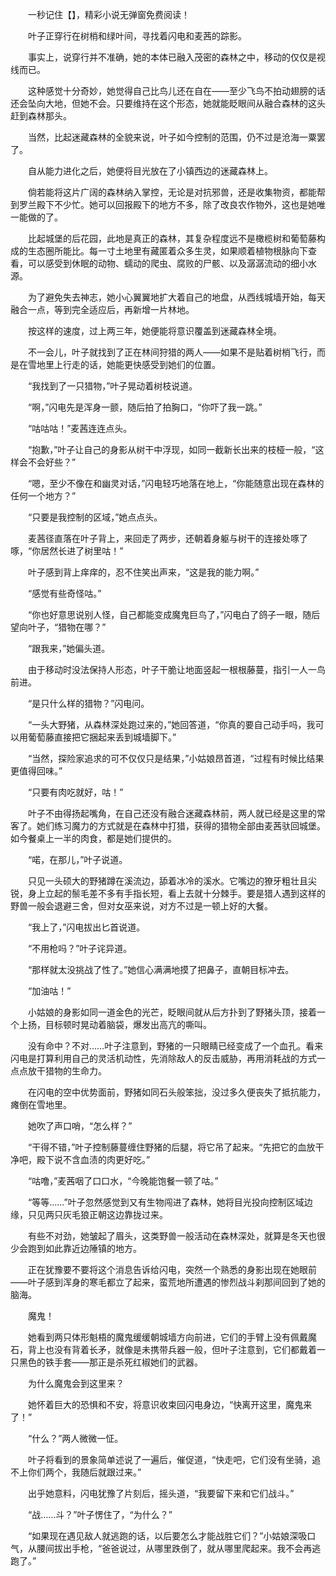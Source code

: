 　　一秒记住【】，精彩小说无弹窗免费阅读！

　　叶子正穿行在树梢和绿叶间，寻找着闪电和麦茜的踪影。

　　事实上，说穿行并不准确，她的本体已融入茂密的森林之中，移动的仅仅是视线而已。

　　这种感觉十分奇妙，她觉得自己比鸟儿还在自在——至少飞鸟不拍动翅膀的话还会坠向大地，但她不会。只要维持在这个形态，她就能眨眼间从融合森林的这头赶到森林那头。

　　当然，比起迷藏森林的全貌来说，叶子如今控制的范围，仍不过是沧海一粟罢了。

　　自从能力进化之后，她便将目光放在了小镇西边的迷藏森林上。

　　倘若能将这片广阔的森林纳入掌控，无论是对抗邪兽，还是收集物资，都能帮到罗兰殿下不少忙。她可以回报殿下的地方不多，除了改良农作物外，这也是她唯一能做的了。

　　比起城堡的后花园，此地是真正的森林，其复杂程度远不是橄榄树和葡萄藤构成的生态圈所能比。每一寸土地里有藏匿着众多生灵，如果顺着植物根脉向下查看，可以感受到休眠的动物、蠕动的爬虫、腐败的尸骸、以及潺潺流动的细小水源。

　　为了避免失去神志，她小心翼翼地扩大着自己的地盘，从西线城墙开始，每天融合一点，等到完全适应后，再新增一片林地。

　　按这样的速度，过上两三年，她便能将意识覆盖到迷藏森林全境。

　　不一会儿，叶子就找到了正在林间狩猎的两人——如果不是贴着树梢飞行，而是在雪地里上行走的话，她能更快感受到她们的位置。

　　“我找到了一只猎物，”叶子晃动着树枝说道。

　　“啊，”闪电先是浑身一颤，随后拍了拍胸口，“你吓了我一跳。”

　　“咕咕咕！”麦茜连连点头。

　　“抱歉，”叶子让自己的身影从树干中浮现，如同一截新长出来的枝桠一般，“这样会不会好些？”

　　“嗯，至少不像在和幽灵对话，”闪电轻巧地落在地上，“你能随意出现在森林的任何一个地方？”

　　“只要是我控制的区域，”她点点头。

　　麦茜径直落在叶子背上，来回走了两步，还朝着身躯与树干的连接处啄了啄，“你居然长进了树里咕！”

　　叶子感到背上痒痒的，忍不住笑出声来，“这是我的能力啊。”

　　“感觉有些奇怪咕。”

　　“你也好意思说别人怪，自己都能变成魔鬼巨鸟了，”闪电白了鸽子一眼，随后望向叶子，“猎物在哪？”

　　“跟我来，”她偏头道。

　　由于移动时没法保持人形态，叶子干脆让地面竖起一根根藤蔓，指引一人一鸟前进。

　　“是只什么样的猎物？”闪电问。

　　“一头大野猪，从森林深处跑过来的，”她回答道，“你真的要自己动手吗，我可以用葡萄藤直接把它捆起来丢到城墙脚下。”

　　“当然，探险家追求的可不仅仅只是结果，”小姑娘昂首道，“过程有时候比结果更值得回味。”

　　“只要有肉吃就好，咕！”

　　叶子不由得扬起嘴角，在自己还没有融合迷藏森林前，两人就已经是这里的常客了。她们练习魔力的方式就是在森林中打猎，获得的猎物全部由麦茜驮回城堡。如今餐桌上一半的肉食，都是她们提供的。

　　“喏，在那儿，”叶子说道。

　　只见一头硕大的野猪蹲在溪流边，舔着冰冷的溪水。它嘴边的獠牙粗壮且尖锐，身上立起的鬃毛差不多有手指长短，看上去就十分棘手。要是猎人遇到这样的野兽一般会退避三舍，但对女巫来说，对方不过是一顿上好的大餐。

　　“我上了，”闪电拔出匕首说道。

　　“不用枪吗？”叶子诧异道。

　　“那样就太没挑战了性了。”她信心满满地摸了把鼻子，直朝目标冲去。

　　“加油咕！”

　　小姑娘的身影如同一道金色的光芒，眨眼间就从后方扑到了野猪头顶，接着一个上扬，目标顿时晃动着脑袋，爆发出高亢的嘶叫。

　　没有命中？不对……叶子注意到，野猪的一只眼睛已经变成了一个血孔。看来闪电是打算利用自己的灵活机动性，先消除敌人的反击威胁，再用消耗战的方式一点点放干猎物的生命力。

　　在闪电的空中优势面前，野猪如同石头般笨拙，没过多久便丧失了抵抗能力，瘫倒在雪地里。

　　她吹了声口哨，“怎么样？”

　　“干得不错，”叶子控制藤蔓缠住野猪的后腿，将它吊了起来。“先把它的血放干净吧，殿下说不含血渍的肉更好吃。”

　　“咕噜，”麦茜咽了口口水，“今晚能饱餐一顿了咕。”

　　“等等……”叶子忽然感觉到又有生物闯进了森林，她将目光投向控制区域边缘，只见两只灰毛狼正朝这边靠拢过来。

　　有些不对劲，她皱起了眉头，这类野兽一般活动在森林深处，就算是冬天也很少会跑到如此靠近边陲镇的地方。

　　正在犹豫要不要将这个消息告诉给闪电，突然一个熟悉的身影出现在她眼前——叶子感到浑身的寒毛都立了起来，蛮荒地所遭遇的惨烈战斗刹那间回到了她的脑海。

　　魔鬼！

　　她看到两只体形魁梧的魔鬼缓缓朝城墙方向前进，它们的手臂上没有佩戴魔石，背上也没有背着长矛，就像是未携带兵器一般，但叶子注意到，它们都戴着一只黑色的铁手套——那正是杀死红椒她们的武器。

　　为什么魔鬼会到这里来？

　　她怀着巨大的恐惧和不安，将意识收束回闪电身边，“快离开这里，魔鬼来了！”

　　“什么？”两人微微一怔。

　　叶子将看到的景象简单述说了一遍后，催促道，“快走吧，它们没有坐骑，追不上你们两个，我随后就跟过来。”

　　出乎她意料，闪电犹豫了片刻后，摇头道，“我要留下来和它们战斗。”

　　“战……斗？”叶子愣住了，“为什么？”

　　“如果现在遇见敌人就逃跑的话，以后要怎么才能战胜它们？”小姑娘深吸口气，从腰间拔出手枪，“爸爸说过，从哪里跌倒了，就从哪里爬起来。我不会再逃跑了。”
